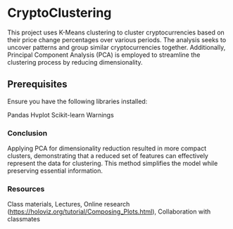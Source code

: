 
# CryptoClustering

This project uses K-Means clustering to cluster cryptocurrencies based on their price change percentages over various periods. The analysis seeks to uncover patterns and group similar cryptocurrencies together. Additionally, Principal Component Analysis (PCA) is employed to streamline the clustering process by reducing dimensionality.

## Prerequisites

Ensure you have the following libraries installed:

Pandas
Hvplot
Scikit-learn
Warnings

### Conclusion

Applying PCA for dimensionality reduction resulted in more compact clusters, demonstrating that a reduced set of features can effectively represent the data for clustering. This method simplifies the model while preserving essential information.

### Resources

Class materials, Lectures, Online research (https://holoviz.org/tutorial/Composing_Plots.html), Collaboration with classmates
